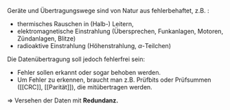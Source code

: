 Geräte und Übertragungswege sind von Natur aus fehlerbehaftet, z.B. :
- thermisches Rauschen in (Halb-) Leitern,
- elektromagnetische Einstrahlung (Übersprechen, Funkanlagen, Motoren, Zündanlagen, Blitze)
- radioaktive Einstrahlung (Höhenstrahlung, $\alpha$-Teilchen)

Die Datenübertragung soll jedoch fehlerfrei sein:
- Fehler sollen erkannt oder sogar behoben werden.
- Um Fehler zu erkennen, braucht man z.B. Prüfbits oder Prüfsummen ([[CRC]], [[Parität]]), die mitübertragen werden.

=> Versehen der Daten mit **Redundanz.**